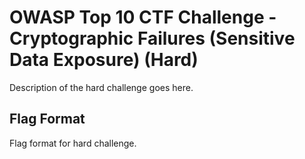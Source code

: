 # OWASP Top 10 CTF Challenge - Cryptographic Failures (Sensitive Data Exposure) (Hard)
Description of the hard challenge goes here.

## Flag Format
Flag format for hard challenge.
